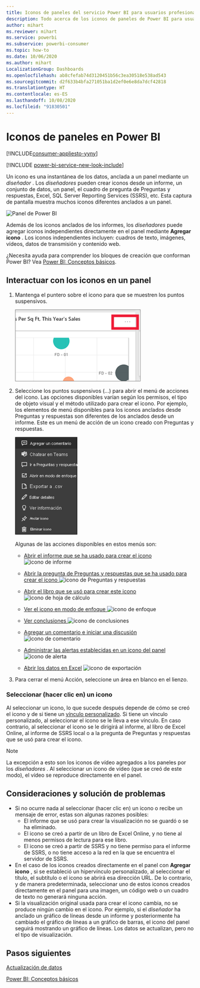 ```yaml
---
title: Iconos de paneles del servicio Power BI para usuarios profesionales
description: Todo acerca de los iconos de paneles de Power BI para usuarios profesionales. Se incluyen los iconos que se crean desde SQL Server Reporting Services (SSRS).
author: mihart
ms.reviewer: mihart
ms.service: powerbi
ms.subservice: powerbi-consumer
ms.topic: how-to
ms.date: 10/06/2020
ms.author: mihart
LocalizationGroup: Dashboards
ms.openlocfilehash: ab8cfefab74d3120451b56c3ea30518e538ad543
ms.sourcegitcommit: d2f633b4bfa271051ba1d2ef0e6e8da7dcf42818
ms.translationtype: HT
ms.contentlocale: es-ES
ms.lasthandoff: 10/08/2020
ms.locfileid: "91830501"
---
```

# <a name="dashboard-tiles-in-power-bi"></a>Iconos de paneles en Power BI

[!INCLUDE[consumer-appliesto-yyny](../includes/consumer-appliesto-ynny.md)]

[!INCLUDE [power-bi-service-new-look-include](../includes/power-bi-service-new-look-include.md)]

Un icono es una instantánea de los datos, anclada a un panel mediante un *diseñador* . Los *diseñadores* pueden crear iconos desde un informe, un conjunto de datos, un panel, el cuadro de pregunta de Preguntas y respuestas, Excel, SQL Server Reporting Services (SSRS), etc.  Esta captura de pantalla muestra muchos iconos diferentes anclados a un panel.

![Panel de Power BI](./media/end-user-tiles/power-bi-dash.png)


Además de los iconos anclados de los informes, los *diseñadores* puede agregar iconos independientes directamente en el panel mediante **Agregar icono** . Los iconos independientes incluyen: cuadros de texto, imágenes, vídeos, datos de transmisión y contenido web.

¿Necesita ayuda para comprender los bloques de creación que conforman Power BI?  Vea [Power BI: Conceptos básicos](end-user-basic-concepts.md).


## <a name="interacting-with-tiles-on-a-dashboard"></a>Interactuar con los iconos en un panel

1. Mantenga el puntero sobre el icono para que se muestren los puntos suspensivos.
   
    ![Icono de botón de puntos suspensivos](./media/end-user-tiles/power-bi-ellipsis.png)
2. Seleccione los puntos suspensivos (...) para abrir el menú de acciones del icono. Las opciones disponibles varían según los permisos, el tipo de objeto visual y el método utilizado para crear el icono. Por ejemplo, los elementos de menú disponibles para los iconos anclados desde Preguntas y respuestas son diferentes de los anclados desde un informe. Este es un menú de acción de un icono creado con Preguntas y respuestas.


   
    ![Captura de pantalla que muestra el menú con nueve opciones.](./media/end-user-tiles/power-bi-qna-menu.png)

   
    Algunas de las acciones disponibles en estos menús son:
   
   * [Abrir el informe que se ha usado para crear el icono ](end-user-reports.md) ![icono de informe](./media/end-user-tiles/chart-icon.jpg)  
   
   * [Abrir la pregunta de Preguntas y respuestas que se ha usado para crear el icono ](end-user-reports.md) ![icono de Preguntas y respuestas](./media/end-user-tiles/qna-icon.png)  
   

   * [Abrir el libro que se usó para crear este icono ](end-user-reports.md) ![icono de hoja de cálculo](./media/end-user-tiles/power-bi-open-worksheet.png)  
   * [Ver el icono en modo de enfoque ](end-user-focus.md) ![icono de enfoque](./media/end-user-tiles/fullscreen-icon.jpg)  
   * [Ver conclusiones ](end-user-insights.md) ![icono de conclusiones](./media/end-user-tiles/power-bi-insights.png)
   * [Agregar un comentario e iniciar una discusión](end-user-comment.md) ![icono de comentario](./media/end-user-tiles/comment-icons.png)
   * [Administrar las alertas establecidas en un icono del panel](end-user-alerts.md) ![icono de alerta](./media/end-user-tiles/power-bi-alert-icon.png)
   * [Abrir los datos en Excel](end-user-export.md) ![icono de exportación](./media/end-user-tiles/power-bi-export-icon.png)


3. Para cerrar el menú Acción, seleccione un área en blanco en el lienzo.

### <a name="select-click-a-tile"></a>Seleccionar (hacer clic en) un icono
Al seleccionar un icono, lo que sucede después depende de cómo se creó el icono y de si tiene un [vínculo personalizado](../create-reports/service-dashboard-edit-tile.md). Si tiene un vínculo personalizado, al seleccionar el icono se le lleva a ese vínculo. En caso contrario, al seleccionar el icono se le dirigirá al informe, al libro de Excel Online, al informe de SSRS local o a la pregunta de Preguntas y respuestas que se usó para crear el icono.

> [!NOTE]
> La excepción a esto son los iconos de vídeo agregados a los paneles por los *diseñadores* . Al seleccionar un icono de vídeo (que se creó de este modo), el vídeo se reproduce directamente en el panel.   
> 
> 

## <a name="considerations-and-troubleshooting"></a>Consideraciones y solución de problemas
* Si no ocurre nada al seleccionar (hacer clic en) un icono o recibe un mensaje de error, estas son algunas razones posibles:
  - El informe que se usó para crear la visualización no se guardó o se ha eliminado.
  - El icono se creó a partir de un libro de Excel Online, y no tiene al menos permisos de lectura para ese libro.
  - El icono se creó a partir de SSRS y no tiene permiso para el informe de SSRS, o no tiene acceso a la red en la que se encuentra el servidor de SSRS.
* En el caso de los iconos creados directamente en el panel con **Agregar icono** , si se estableció un hipervínculo personalizado, al seleccionar el título, el subtítulo o el icono se abrirá esa dirección URL.  De lo contrario, y de manera predeterminada, seleccionar uno de estos iconos creados directamente en el panel para una imagen, un código web o un cuadro de texto no generará ninguna acción.
* Si la visualización original usada para crear el icono cambia, no se produce ningún cambio en el icono.  Por ejemplo, si el *diseñador* ha anclado un gráfico de líneas desde un informe y posteriormente ha cambiado el gráfico de líneas a un gráfico de barras, el icono del panel seguirá mostrando un gráfico de líneas. Los datos se actualizan, pero no el tipo de visualización.

## <a name="next-steps"></a>Pasos siguientes
[Actualización de datos](../connect-data/refresh-data.md)

[Power BI: Conceptos básicos](end-user-basic-concepts.md)



